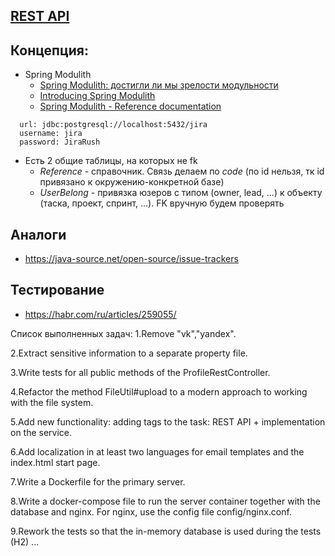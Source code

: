 ## [REST API](http://localhost:8080/doc)

## Концепция:

- Spring Modulith
    - [Spring Modulith: достигли ли мы зрелости модульности](https://habr.com/ru/post/701984/)
    - [Introducing Spring Modulith](https://spring.io/blog/2022/10/21/introducing-spring-modulith)
    - [Spring Modulith - Reference documentation](https://docs.spring.io/spring-modulith/docs/current-SNAPSHOT/reference/html/)

```
  url: jdbc:postgresql://localhost:5432/jira
  username: jira
  password: JiraRush
```

- Есть 2 общие таблицы, на которых не fk
    - _Reference_ - справочник. Связь делаем по _code_ (по id нельзя, тк id привязано к окружению-конкретной базе)
    - _UserBelong_ - привязка юзеров с типом (owner, lead, ...) к объекту (таска, проект, спринт, ...). FK вручную будем
      проверять

## Аналоги

- https://java-source.net/open-source/issue-trackers

## Тестирование

- https://habr.com/ru/articles/259055/

Список выполненных задач:
1.Remove "vk","yandex".

2.Extract sensitive information to a separate property file.

3.Write tests for all public methods of the ProfileRestController.

4.Refactor the method FileUtil#upload to a modern approach to working with the file system.

5.Add new functionality: adding tags to the task: REST API + implementation on the service.

6.Add localization in at least two languages for email templates and the index.html start page.

7.Write a Dockerfile for the primary server.

8.Write a docker-compose file to run the server container together with the database and nginx. For nginx, use the config file config/nginx.conf.

9.Rework the tests so that the in-memory database is used during the tests (H2)
...
